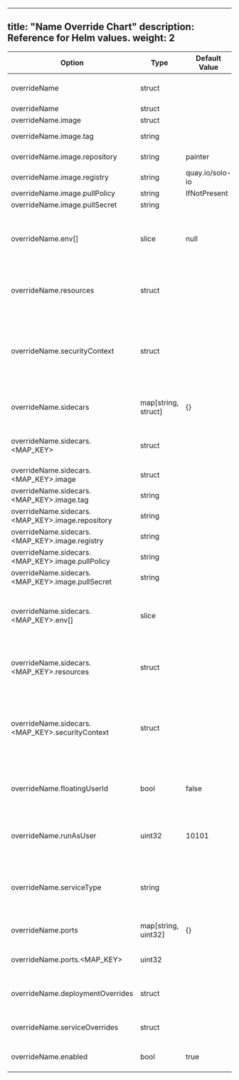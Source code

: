
---
title: "Name Override Chart"
description: Reference for Helm values.
weight: 2
---

|Option|Type|Default Value|Description|
|------|----|-----------|-------------|
|overrideName|struct| |Configuration for the overrideName deployment.|
|overrideName|struct| ||
|overrideName.image|struct| |Container image.|
|overrideName.image.tag|string| |Version tag for the container image.|
|overrideName.image.repository|string|painter|Image name (repository).|
|overrideName.image.registry|string|quay.io/solo-io|Image registry.|
|overrideName.image.pullPolicy|string|IfNotPresent|Image pull policy.|
|overrideName.image.pullSecret|string| |Image pull secret.|
|overrideName.env[]|slice|null|Environment variables for the container. For more info, see the [Kubernetes documentation](https://kubernetes.io/docs/reference/generated/kubernetes-api/v1.26/#envvarsource-v1-core).|
|overrideName.resources|struct| |Container resource requirements. For more info, see the [Kubernetes documentation](https://kubernetes.io/docs/reference/generated/kubernetes-api/v1.26/#resourcerequirements-v1-core).|
|overrideName.securityContext|struct| |Container security context. Set to 'false' to omit the security context entirely. For more info, see the [Kubernetes documentation](https://kubernetes.io/docs/reference/generated/kubernetes-api/v1.26/#securitycontext-v1-core).|
|overrideName.sidecars|map[string, struct]|{}|Optional configuration for the deployed containers.|
|overrideName.sidecars.<MAP_KEY>|struct| |Optional configuration for the deployed containers.|
|overrideName.sidecars.<MAP_KEY>.image|struct| |Container image.|
|overrideName.sidecars.<MAP_KEY>.image.tag|string| |Version tag for the container image.|
|overrideName.sidecars.<MAP_KEY>.image.repository|string| |Image name (repository).|
|overrideName.sidecars.<MAP_KEY>.image.registry|string| |Image registry.|
|overrideName.sidecars.<MAP_KEY>.image.pullPolicy|string| |Image pull policy.|
|overrideName.sidecars.<MAP_KEY>.image.pullSecret|string| |Image pull secret.|
|overrideName.sidecars.<MAP_KEY>.env[]|slice| |Environment variables for the container. For more info, see the [Kubernetes documentation](https://kubernetes.io/docs/reference/generated/kubernetes-api/v1.26/#envvarsource-v1-core).|
|overrideName.sidecars.<MAP_KEY>.resources|struct| |Container resource requirements. For more info, see the [Kubernetes documentation](https://kubernetes.io/docs/reference/generated/kubernetes-api/v1.26/#resourcerequirements-v1-core).|
|overrideName.sidecars.<MAP_KEY>.securityContext|struct| |Container security context. Set to 'false' to omit the security context entirely. For more info, see the [Kubernetes documentation](https://kubernetes.io/docs/reference/generated/kubernetes-api/v1.26/#securitycontext-v1-core).|
|overrideName.floatingUserId|bool|false|Allow the pod to be assigned a dynamic user ID. Required for OpenShift installations.|
|overrideName.runAsUser|uint32|10101|Static user ID to run the containers as. Unused if floatingUserId is 'true'.|
|overrideName.serviceType|string| |Kubernetes service type. Can be either "ClusterIP", "NodePort", "LoadBalancer", or "ExternalName".|
|overrideName.ports|map[string, uint32]|{}|Service ports as a map from port name to port number.|
|overrideName.ports.<MAP_KEY>|uint32| |Service ports as a map from port name to port number.|
|overrideName.deploymentOverrides|struct| |Arbitrary overrides for the component's [deployment template](https://kubernetes.io/docs/reference/kubernetes-api/workload-resources/deployment-v1/)|
|overrideName.serviceOverrides|struct| |Arbitrary overrides for the component's [service template](https://kubernetes.io/docs/reference/kubernetes-api/service-resources/service-v1/).|
|overrideName.enabled|bool|true|Enable creation of the deployment/service.|
